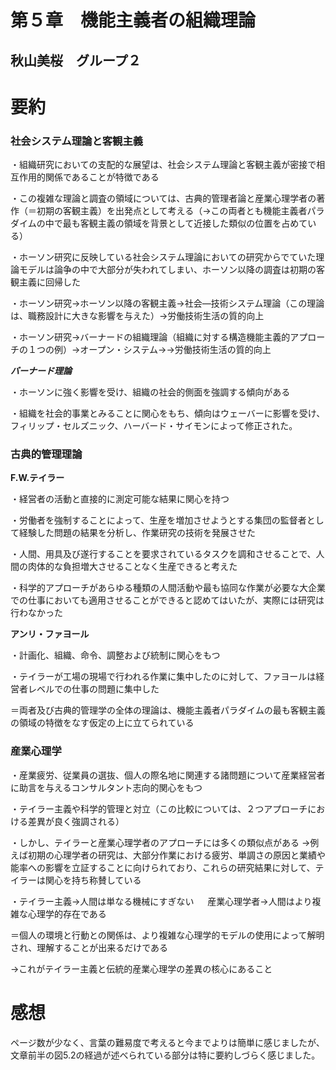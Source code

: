 # 第５章　機能主義者の組織理論
## 秋山美桜　グループ２
# 要約

### 社会システム理論と客観主義

・組織研究においての支配的な展望は、社会システム理論と客観主義が密接で相互作用的関係であることが特徴である

・この複雑な理論と調査の領域については、古典的管理者論と産業心理学者の著作（＝初期の客観主義）を出発点として考える（→この両者とも機能主義者パラダイムの中で最も客観主義の領域を背景として近接した類似の位置を占めている）

・ホーソン研究に反映している社会システム理論においての研究からでていた理論モデルは論争の中で大部分が失われてしまい、ホーソン以降の調査は初期の客観主義に回帰した

・ホーソン研究→ホーソン以降の客観主義→社会―技術システム理論（この理論は、職務設計に大きな影響を与えた）→労働技術生活の質的向上

・ホーソン研究→バーナードの組織理論（組織に対する構造機能主義的アプローチの１つの例）→オープン・システム→→労働技術生活の質的向上

***バーナード理論***

・ホーソンに強く影響を受け、組織の社会的側面を強調する傾向がある

・組織を社会的事業とみることに関心をもち、傾向はウェーバーに影響を受け、フィリップ・セルズニック、ハーバード・サイモンによって修正された。

### 古典的管理理論

**F.W.テイラー**

・経営者の活動と直接的に測定可能な結果に関心を持つ

・労働者を強制することによって、生産を増加させようとする集団の監督者として経験した問題の結果を分析し、作業研究の技術を発展させた

・人間、用具及び遂行することを要求されているタスクを調和させることで、人間の肉体的な負担増大させることなく生産できると考えた

・科学的アプローチがあらゆる種類の人間活動や最も協同な作業が必要な大企業での仕事においても適用させることができると認めてはいたが、実際には研究は行わなかった

**アンリ・ファヨール**

・計画化、組織、命令、調整および統制に関心をもつ

・テイラーが工場の現場で行われる作業に集中したのに対して、ファヨールは経営者レベルでの仕事の問題に集中した

＝両者及び古典的管理学の全体の理論は、機能主義者パラダイムの最も客観主義の領域の特徴をなす仮定の上に立てられている
### 産業心理学

・産業疲労、従業員の選抜、個人の際名地に関連する諸問題について産業経営者に助言を与えるコンサルタント志向的関心をもつ

・テイラー主義や科学的管理と対立（この比較については、２つアプローチにおける差異が良く強調される）

・しかし、テイラーと産業心理学者のアプローチには多くの類似点がある
→例えば初期の心理学者の研究は、大部分作業における疲労、単調さの原因と業績や能率への影響を立証することに向けられており、これらの研究結果に対して、テイラーは関心を持ち称賛している

・テイラー主義→人間は単なる機械にすぎない
　
 産業心理学者→人間はより複雑な心理学的存在である

＝個人の環境と行動との関係は、より複雑な心理学的モデルの使用によって解明され、理解することが出来るだけである

→これがテイラー主義と伝統的産業心理学の差異の核心にあること

# 感想
ページ数が少なく、言葉の難易度で考えると今までよりは簡単に感じましたが、文章前半の図5.2の経過が述べられている部分は特に要約しづらく感じました。
